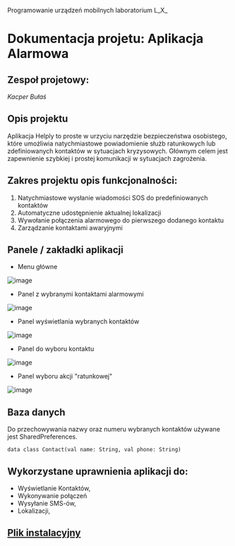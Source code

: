 Programowanie urządzeń mobilnych laboratorium L_X_ 

# Dokumentacja projetu: **Aplikacja Alarmowa**

## Zespoł projetowy:
_Kacper Bułaś_

## Opis projektu
Aplikacja Helply to proste w urzyciu narzędzie bezpieczeństwa osobistego, które umożliwia natychmiastowe powiadomienie służb ratunkowych lub zdefiniowanych kontaktów w sytuacjach kryzysowych. Głównym celem jest zapewnienie szybkiej i prostej komunikacji w sytuacjach zagrożenia. 

## Zakres projektu opis funkcjonalności:
1. Natychmiastowe wysłanie wiadomości SOS do predefiniowanych kontaktów
2. Automatyczne udostępnienie aktualnej lokalizacji
3. Wywołanie połączenia alarmowego do pierwszego dodanego kontaktu
4. Zarządzanie kontaktami awaryjnymi

## Panele / zakładki aplikacji 
- Menu główne

![image](https://github.com/user-attachments/assets/40ff6c27-e7af-4631-a662-235ba1f55e62)

- Panel z wybranymi kontaktami alarmowymi

![image](https://github.com/user-attachments/assets/3b547f11-d94e-4374-b0e9-89ca65136509)

- Panel wyświetlania wybranych kontaktów

![image](https://github.com/user-attachments/assets/723b520d-df85-4718-94ad-f39190be68c0)

- Panel do wyboru kontaktu

![image](https://github.com/user-attachments/assets/47f945ad-6c26-443e-9b25-8f013ef251be)

- Panel wyboru akcji "ratunkowej"

![image](https://github.com/user-attachments/assets/22ef177c-112a-4130-9813-7906bcc56233)


## Baza danych
Do przechowywania nazwy oraz numeru wybranych kontaktów używane jest SharedPreferences.
```
data class Contact(val name: String, val phone: String)
```

## Wykorzystane uprawnienia aplikacji do:
- Wyświetlanie Kontaktów,
- Wykonywanie połączeń
- Wysyłanie SMS-ów,
- Lokalizacji,

## [Plik instalacyjny](./Helply/app/release/app-release.apk)
